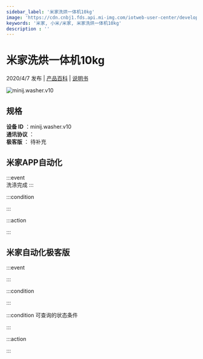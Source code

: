 ```yaml
---
sidebar_label: '米家洗烘一体机10kg'
image: 'https://cdn.cnbj1.fds.api.mi-img.com/iotweb-user-center/developer_1679047613180Ev9E4Ti8.png?GalaxyAccessKeyId=AKVGLQWBOVIRQ3XLEW&Expires=9223372036854775807&Signature=AL+HbacOA4NMDZz8gGY70O773x0='
keywords: '米家, 小米/米家, 米家洗烘一体机10kg'
description : ''
---
```

# 米家洗烘一体机10kg

2020/4/7 发布 | [产品百科](https://home.mi.com/webapp/content/baike/product/index.html?model=minij.washer.v10/) | [说明书](https://home.mi.com/views/introduction.html?model=minij.washer.v10&region=cn)

![minij.washer.v10](https://cdn.cnbj1.fds.api.mi-img.com/iotweb-user-center/developer_1679047613180Ev9E4Ti8.png?GalaxyAccessKeyId=AKVGLQWBOVIRQ3XLEW&Expires=9223372036854775807&Signature=AL+HbacOA4NMDZz8gGY70O773x0=)

## 规格  
> 
**设备 ID** ：minij.washer.v10  
**通讯协议** ：  
**极客版**  ： 待补充 


## 米家APP自动化  

:::event  
洗涤完成
:::

:::condition  

:::

:::action   

:::

## 米家自动化极客版  

:::event  

:::

:::condition  

:::

:::condition 可查询的状态条件  

:::

:::action  

:::

        
